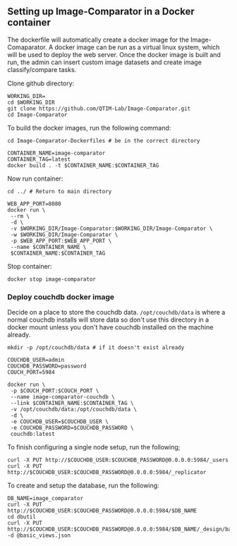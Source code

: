 ## Setting up Image-Comparator in a Docker container ##

The dockerfile will automatically create a docker image for the Image-Comaparator. A docker image can be run as a virtual linux system, which will be used to deploy the web server. Once the docker image is built and run, the admin can insert custom image datasets and create image classify/compare tasks.

Clone github directory:
```
WORKING_DIR=
cd $WORKING_DIR
git clone https://github.com/QTIM-Lab/Image-Comparator.git
cd Image-Comparator
```

To build the docker images, run the following command:
```
cd Image-Comparator-Dockerfiles # be in the correct directory

CONTAINER_NAME=image-comparator
CONTAINER_TAG=latest
docker build . -t $CONTAINER_NAME:$CONTAINER_TAG
```

Now run container:
```
cd ../ # Return to main directory

WEB_APP_PORT=8080
docker run \
 --rm \
 -d \
 -v $WORKING_DIR/Image-Comparator:$WORKING_DIR/Image-Comparator \
 -w $WORKING_DIR/Image-Comparator \
 -p $WEB_APP_PORT:$WEB_APP_PORT \
 --name $CONTAINER_NAME \
 $CONTAINER_NAME:$CONTAINER_TAG
```

Stop container:
```
docker stop image-comparator
```

### Deploy couchdb docker image
Decide on a place to store the couchdb data. ```/opt/couchdb/data``` is where a normal couchdb installs will store data so don't use this directory in a docker mount unless you don't have couchdb installed on the machine already.
```
mkdir -p /opt/couchdb/data # if it doesn't exist already

COUCHDB_USER=admin
COUCHDB_PASSWORD=password
COUCH_PORT=5984

docker run \
 -p $COUCH_PORT:$COUCH_PORT \
 --name image-comparator-couchdb \
 --link $CONTAINER_NAME:$CONTAINER_TAG \
 -v /opt/couchdb/data:/opt/couchdb/data \
 -d \
 -e COUCHDB_USER=$COUCHDB_USER \
 -e COUCHDB_PASSWORD=$COUCHDB_PASSWORD \
 couchdb:latest
```

To finish configuring a single node setup, run the following;
```
curl -X PUT http://$COUCHDB_USER:$COUCHDB_PASSWORD@0.0.0.0:5984/_users
curl -X PUT http://$COUCHDB_USER:$COUCHDB_PASSWORD@0.0.0.0:5984/_replicator
```

To create and setup the database, run the following:
```
DB_NAME=image_comparator
curl -X PUT http://$COUCHDB_USER:$COUCHDB_PASSWORD@0.0.0.0:5984/$DB_NAME
cd dbutil
curl -X PUT http://$COUCHDB_USER:$COUCHDB_PASSWORD@0.0.0.0:5984/$DB_NAME/_design/basic_views -d @basic_views.json
```
